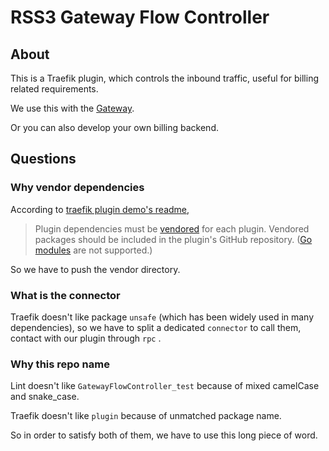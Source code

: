 # RSS3 Gateway Flow Controller

## About

This is a Traefik plugin, which controls the inbound traffic, useful for billing related requirements.

We use this with the [Gateway](https://github.com/RSS3-Network/Gateway).

Or you can also develop your own billing backend.

## Questions

### Why vendor dependencies

According to [traefik plugin demo's readme](https://github.com/traefik/plugindemo/blob/8a77aea29f9038903ab44059e2aa42a37ff52752/readme.md?plain=1#L27-L28),

> Plugin dependencies must be [vendored](https://golang.org/ref/mod#vendoring) for each plugin.
> Vendored packages should be included in the plugin's GitHub repository. ([Go modules](https://blog.golang.org/using-go-modules) are not supported.)

So we have to push the vendor directory.

### What is the connector

Traefik doesn't like package `unsafe` (which has been widely used in many dependencies), so we have to split a dedicated `connector` to call them, contact with our plugin through `rpc` .

### Why this repo name

Lint doesn't like `GatewayFlowController_test` because of mixed camelCase and snake_case.

Traefik doesn't like `plugin` because of unmatched package name.

So in order to satisfy both of them, we have to use this long piece of word.
